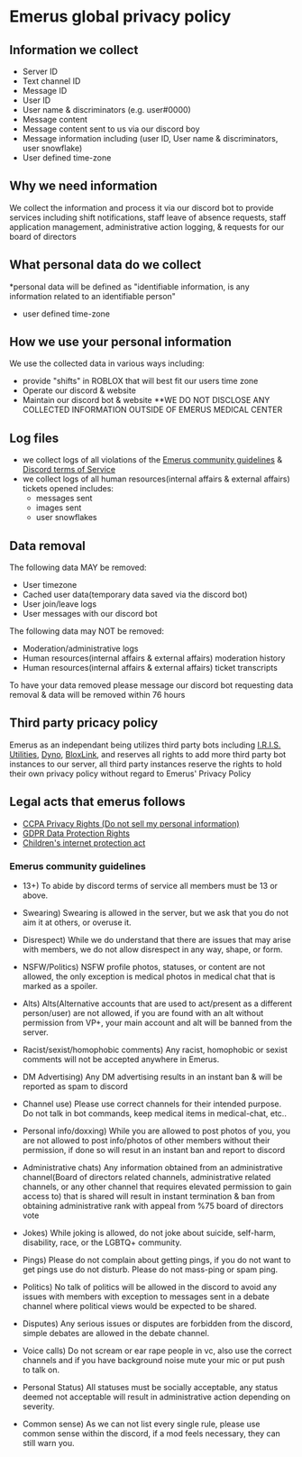 # Emerus global privacy policy

## Information we collect
- Server ID
- Text channel ID
- Message ID
- User ID
- User name & discriminators (e.g. user#0000)
- Message content
- Message content sent to us via our discord boy
- Message information including (user ID, User name & discriminators, user snowflake)
- User defined time-zone

## Why we need information
We collect the information and process it via our discord bot to provide services including shift notifications, staff leave of absence requests, staff application management, administrative action logging, & requests for our board of directors

## What personal data do we collect
*personal data will be defined as "identifiable information, is any information related to an identifiable person"
- user defined time-zone

## How we use your personal information
We use the collected data in various ways including:
- provide "shifts" in ROBLOX that will best fit our users time zone
- Operate our discord & website
- Maintain our discord bot & website
**WE DO NOT DISCLOSE ANY COLLECTED INFORMATION OUTSIDE OF EMERUS MEDICAL CENTER

## Log files
- we collect logs of all violations of the [Emerus community guidelines](https://github.com/TotoTheEgg/emerus_privacy_policy/blob/main/README.md#emerus-community-guidelines) & [Discord terms of Service](https://discord.com/terms) 
- we collect logs of all human resources(internal affairs & external affairs) tickets opened includes:
  - messages sent
  - images sent
  - user snowflakes

## Data removal

The following data MAY be removed:
 - User timezone
 - Cached user data(temporary data saved via the discord bot)
 - User join/leave logs
 - User messages with our discord bot

The following data may NOT be removed:
  - Moderation/administrative logs
  - Human resources(internal affairs & external affairs) moderation history
  - Human resources(internal affairs & external affairs) ticket transcripts

To have your data removed please message our discord bot requesting data removal & data will be removed within 76 hours

## Third party pricacy policy
Emerus as an independant being utilizes third party bots including [I.R.I.S. Utilities](https://iris.cool), [Dyno](https://dyno.gg/), [BloxLink](https://blox.link/), and reserves all rights to add more third party bot instances to our server, all third party instances reserve the rights to hold their own privacy policy without regard to Emerus' Privacy Policy

## Legal acts that emerus follows
- [CCPA Privacy Rights (Do not sell my personal information)](https://oag.ca.gov/privacy/ccpa/regs)
- [GDPR Data Protection Rights](https://gdpr.eu/)
- [Children's internet protection act](https://www.fcc.gov/consumers/guides/childrens-internet-protection-act)

### Emerus community guidelines
- 13+)
To abide by discord terms of service all members must be 13 or above.

- Swearing)
Swearing is allowed in the server, but we ask that you do not aim it at others, or overuse it.

- Disrespect)
While we do understand that there are issues that may arise with members, we do not allow disrespect in any way, shape, or form.

- NSFW/Politics)
NSFW profile photos, statuses, or content are not allowed, the only exception is medical photos in medical chat that is marked as a spoiler.

- Alts)
Alts(Alternative accounts that are used to act/present as a different person/user) are not allowed, if you are found with an alt without permission from VP+, your main account and alt will be banned from the server.

- Racist/sexist/homophobic comments)
Any racist, homophobic or sexist comments will not be accepted anywhere in Emerus.

- DM Advertising)
Any DM advertising results in an instant ban & will be reported as spam to discord

- Channel use)
Please use correct channels for their intended purpose. Do not talk in bot commands, keep medical items in medical-chat, etc..

- Personal info/doxxing)
While you are allowed to post photos of you, you are not allowed to post info/photos of other members without their permission, if done so will resut in an instant ban and report to discord

- Administrative chats)
Any information obtained from an administrative channel(Board of directors related channels, administrative related channels, or any other channel that requires elevated permission to gain access to) that is shared will result in instant termination & ban from obtaining administrative rank with appeal from %75 board of directors vote

- Jokes)
While joking is allowed, do not joke about suicide, self-harm, disability, race, or the LGBTQ+ community.

- Pings)
Please do not complain about getting pings, if you do not want to get pings use do not disturb. Please do not mass-ping or spam ping.

- Politics)
No talk of politics will be allowed in the discord to avoid any issues with members with exception to messages sent in a debate channel where political views would be expected to be shared.

- Disputes)
Any serious issues or disputes are forbidden from the discord, simple debates are allowed in the debate channel.

- Voice calls)
Do not scream or ear rape people in vc, also use the correct channels and if you have background noise mute your mic or put push to talk on.

- Personal Status)
All statuses must be socially acceptable, any status deemed not acceptable will result in administrative action depending on severity.

- Common sense)
As we can not list every single rule, please use common sense within the discord, if a mod feels necessary, they can still warn you.
